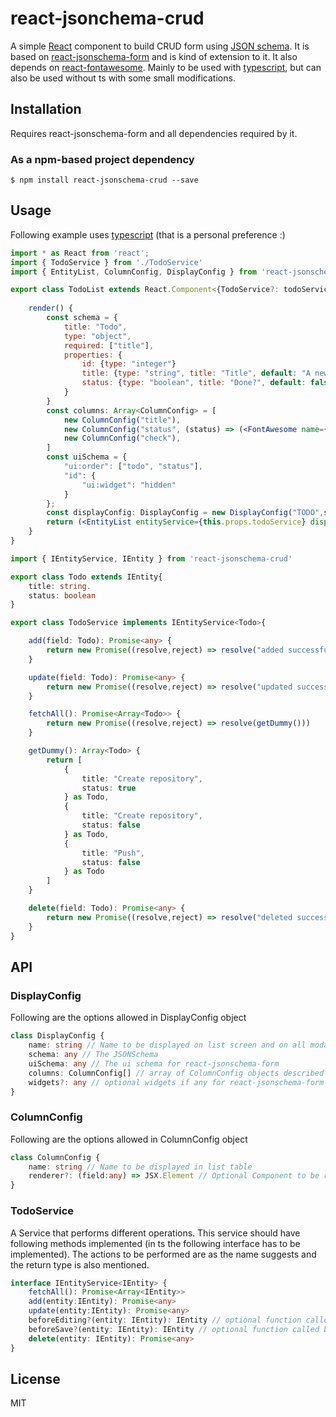 react-jsonchema-crud
====================

A simple [React](http://facebook.github.io/react/) component to build CRUD form using [JSON schema](http://jsonschema.net/). It is based on [react-jsonschema-form](https://github.com/mozilla-services/react-jsonschema-form) and is kind of extension to it. It also depends on [react-fontawesome](https://github.com/danawoodman/react-fontawesome). Mainly to be used with [typescript](https://www.typescriptlang.org/), but can also be used without ts with some small modifications.

## Installation

Requires react-jsonschema-form and all dependencies required by it.

### As a npm-based project dependency

```
$ npm install react-jsonschema-crud --save
```

## Usage
Following example uses [typescript](https://www.typescriptlang.org/) (that is a personal preference :)

```jsx
import * as React from 'react';
import { TodoService } from './TodoService'
import { EntityList, ColumnConfig, DisplayConfig } from 'react-jsonschema-crud'

export class TodoList extends React.Component<{TodoService?: todoService, columns: Array<string>},{}> {
   
    render() {                       
        const schema = {
            title: "Todo",
            type: "object",
            required: ["title"],
            properties: {
                id: {type: "integer"}
                title: {type: "string", title: "Title", default: "A new task"},
                status: {type: "boolean", title: "Done?", default: false}
            }
        }
        const columns: Array<ColumnConfig> = [
            new ColumnConfig("title"),
            new ColumnConfig("status", (status) => (<FontAwesome name={status ? "check" : "remove"}/>)),
            new ColumnConfig("check"),
        ]
        const uiSchema = {
            "ui:order": ["todo", "status"],
            "id": {
                "ui:widget": "hidden"
            }
        };
        const displayConfig: DisplayConfig = new DisplayConfig("TODO",schema, uiSchema, columns)
        return (<EntityList entityService={this.props.todoService} displayConfig={displayConfig}/>)
    }
}
```

```ts
import { IEntityService, IEntity } from 'react-jsonschema-crud'

export class Todo extends IEntity{
    title: string.
    status: boolean
}

export class TodoService implements IEntityService<Todo>{

    add(field: Todo): Promise<any> {        
        return new Promise((resolve,reject) => resolve("added successfully"))
    }

    update(field: Todo): Promise<any> {
        return new Promise((resolve,reject) => resolve("updated successfully"))
    }

    fetchAll(): Promise<Array<Todo>> {
        return new Promise((resolve,reject) => resolve(getDummy()))
    }        

    getDummy(): Array<Todo> {
        return [
            {
                title: "Create repository",
                status: true
            } as Todo,
            {
                title: "Create repository",
                status: false
            } as Todo,
            {
                title: "Push",
                status: false
            } as Todo
        ]
    }

    delete(field: Todo): Promise<any> {
        return new Promise((resolve,reject) => resolve("deleted successfully"))
    }
}

```

## API
### DisplayConfig

Following are the options allowed in DisplayConfig object
```ts
class DisplayConfig {
    name: string // Name to be displayed on list screen and on all modals
    schema: any // The JSONSchema
    uiSchema: any // The ui schema for react-jsonschema-form
    columns: ColumnConfig[] // array of ColumnConfig objects described below
    widgets?: any // optional widgets if any for react-jsonschema-form
}
```

### ColumnConfig

Following are the options allowed in ColumnConfig object
```ts
class ColumnConfig {
    name: string // Name to be displayed in list table
    renderer?: (field:any) => JSX.Element // Optional Component to be rendered for this column in list table
}
```

### TodoService

A Service that performs different operations. This service should have following methods implemented (in ts the following interface has to be implemented). The actions to be performed are as the name suggests and the return type is also mentioned.

```ts
interface IEntityService<IEntity> {
    fetchAll(): Promise<Array<IEntity>>
    add(entity:IEntity): Promise<any>
    update(entity:IEntity): Promise<any>
    beforeEditing?(entity: IEntity): IEntity // optional function called before edit modal opens
    beforeSave?(entity: IEntity): IEntity // optional function called before add/update
    delete(entity: IEntity): Promise<any>
}
```

## License
MIT
